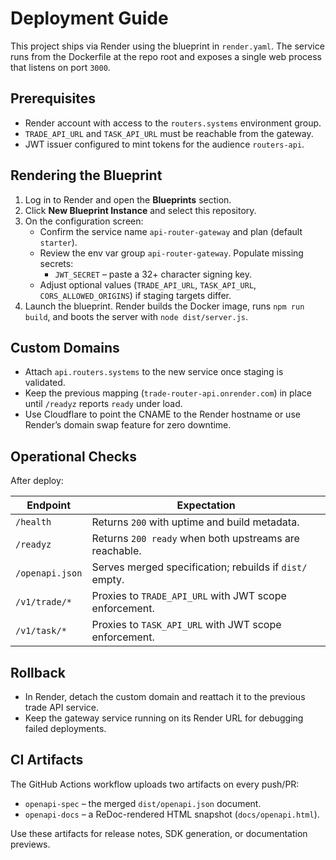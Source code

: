 # Deployment Guide

This project ships via Render using the blueprint in `render.yaml`. The service runs from the Dockerfile at the repo root and exposes a single web process that listens on port `3000`.

## Prerequisites

- Render account with access to the `routers.systems` environment group.
- `TRADE_API_URL` and `TASK_API_URL` must be reachable from the gateway.
- JWT issuer configured to mint tokens for the audience `routers-api`.

## Rendering the Blueprint

1. Log in to Render and open the **Blueprints** section.
2. Click **New Blueprint Instance** and select this repository.
3. On the configuration screen:
   - Confirm the service name `api-router-gateway` and plan (default `starter`).
   - Review the env var group `api-router-gateway`. Populate missing secrets:
     - `JWT_SECRET` – paste a 32+ character signing key.
   - Adjust optional values (`TRADE_API_URL`, `TASK_API_URL`, `CORS_ALLOWED_ORIGINS`) if staging targets differ.
4. Launch the blueprint. Render builds the Docker image, runs `npm run build`, and boots the server with `node dist/server.js`.

## Custom Domains

- Attach `api.routers.systems` to the new service once staging is validated.
- Keep the previous mapping (`trade-router-api.onrender.com`) in place until `/readyz` reports `ready` under load.
- Use Cloudflare to point the CNAME to the Render hostname or use Render’s domain swap feature for zero downtime.

## Operational Checks

After deploy:

| Endpoint        | Expectation                                             |
|-----------------|----------------------------------------------------------|
| `/health`       | Returns `200` with uptime and build metadata.            |
| `/readyz`       | Returns `200 ready` when both upstreams are reachable.   |
| `/openapi.json` | Serves merged specification; rebuilds if `dist/` empty.  |
| `/v1/trade/*`   | Proxies to `TRADE_API_URL` with JWT scope enforcement.   |
| `/v1/task/*`    | Proxies to `TASK_API_URL` with JWT scope enforcement.    |

## Rollback

- In Render, detach the custom domain and reattach it to the previous trade API service.
- Keep the gateway service running on its Render URL for debugging failed deployments.

## CI Artifacts

The GitHub Actions workflow uploads two artifacts on every push/PR:

- `openapi-spec` – the merged `dist/openapi.json` document.
- `openapi-docs` – a ReDoc-rendered HTML snapshot (`docs/openapi.html`).

Use these artifacts for release notes, SDK generation, or documentation previews.
